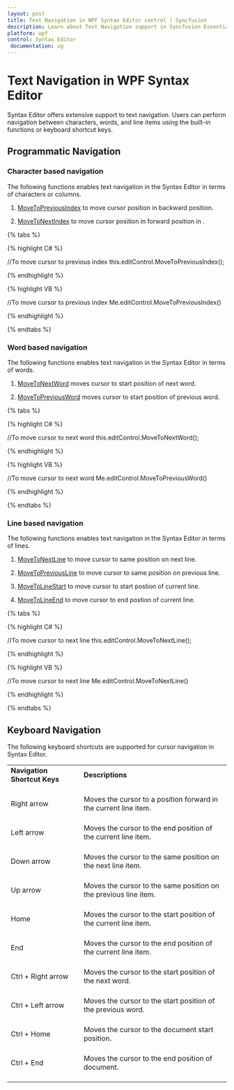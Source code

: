 ```yaml
---
layout: post
title: Text Navigation in WPF Syntax Editor control | Syncfusion
description: Learn about Text Navigation support in Syncfusion Essential Studio WPF Syntax Editor control, its elements and more.
platform: wpf
control: Syntax Editor
 documentation: ug
---
```

# Text Navigation in WPF Syntax Editor

Syntax Editor offers extensive support to text navigation. Users can perform navigation between characters, words, and line items using the built-in functions or keyboard shortcut keys.

## Programmatic Navigation

### Character based navigation

The following functions enables text navigation in the Syntax Editor in terms of characters or columns.

1. [MoveToPreviousIndex](https://help.syncfusion.com/cr/wpf/Syncfusion.Windows.Edit.EditControl.html#Syncfusion_Windows_Edit_EditControl_MoveToPreviousIndex) to move cursor position in backward position. 

2. [MoveToNextIndex](https://help.syncfusion.com/cr/wpf/Syncfusion.Windows.Edit.EditControl.html#Syncfusion_Windows_Edit_EditControl_MoveToNextIndex) to move cursor position in forward position in .

{% tabs %}

{% highlight C# %}

//To move cursor to previous index
this.editControl.MoveToPreviousIndex();

{% endhighlight %}

{% highlight VB %}

//To move cursor to previous index
Me.editControl.MoveToPreviousIndex()

{% endhighlight %}

{% endtabs %}


### Word based navigation

The following functions enables text navigation in the Syntax Editor in terms of words.

1. [MoveToNextWord](https://help.syncfusion.com/cr/wpf/Syncfusion.Windows.Edit.EditControl.html#Syncfusion_Windows_Edit_EditControl_MoveToNextWord) moves cursor to start position of next word.

2. [MoveToPreviousWord](https://help.syncfusion.com/cr/wpf/Syncfusion.Windows.Edit.EditControl.html#Syncfusion_Windows_Edit_EditControl_MoveToPreviousWord) moves cursor to start position of previous word.

{% tabs %}

{% highlight C# %}

//To move cursor to next word
this.editControl.MoveToNextWord();

{% endhighlight %}

{% highlight VB %}

//To move cursor to next word
Me.editControl.MoveToPreviousWord()

{% endhighlight %}

{% endtabs %}

### Line based navigation

The following functions enables text navigation in the Syntax Editor in terms of lines.

1. [MoveToNextLine](https://help.syncfusion.com/cr/wpf/Syncfusion.Windows.Edit.EditControl.html#Syncfusion_Windows_Edit_EditControl_MoveToNextLine) to move cursor to same position on next line.

2. [MoveToPreviousLine](https://help.syncfusion.com/cr/wpf/Syncfusion.Windows.Edit.EditControl.html#Syncfusion_Windows_Edit_EditControl_MoveToPreviousLine) to move cursor to same position on previous line.

3. [MoveToLineStart](https://help.syncfusion.com/cr/wpf/Syncfusion.Windows.Edit.EditControl.html#Syncfusion_Windows_Edit_EditControl_MoveToLineStart) to move cursor to start postion of current line.

4. [MoveToLineEnd](https://help.syncfusion.com/cr/wpf/Syncfusion.Windows.Edit.EditControl.html#Syncfusion_Windows_Edit_EditControl_MoveToLineEnd) to move cursor to end postion of current line.

{% tabs %}

{% highlight C# %}

//To move cursor to next line
this.editControl.MoveToNextLine();

{% endhighlight %}

{% highlight VB %}

//To move cursor to next line
Me.editControl.MoveToNextLine()

{% endhighlight %}

{% endtabs %}

## Keyboard Navigation

The following keyboard shortcuts are supported for cursor navigation in Syntax Editor.

<table>
<tr>
<td>
<b> Navigation Shortcut Keys </b> <br/><br/></td><td>
<b> Descriptions </b> <br/><br/></td></tr>
<tr>
<td>
Right arrow<br/><br/></td><td>Moves the cursor to a position forward in the current line item.<br/><br/></td></tr>
<tr>
<td>
Left arrow<br/><br/></td><td>
Moves the cursor to the end position of the current line item.<br/><br/></td></tr>
<tr>
<td>
Down arrow<br/><br/></td><td>
Moves the cursor to the same position on the next line item.<br/><br/></td></tr>
<tr>
<td>
Up arrow<br/><br/></td><td>
Moves the cursor to the same position on the previous line item.<br/><br/></td></tr>
<tr>
<td>
Home<br/><br/></td><td>
Moves the cursor to the start position of the current line item.<br/><br/></td></tr>
<tr>
<td>
End<br/><br></td><td>
Moves the cursor to the end position of the current line item. <br/><br/></td></tr>
<tr>
<td>
Ctrl + Right arrow<br/><br/></td><td>
Moves the cursor to the start position of the next word.<br/><br/></td></tr>
<tr>
<td>
Ctrl + Left arrow<br/><br/></td><td>
Moves the cursor to the start position of the previous word.<br/><br/></td></tr>
<tr>
<td>
Ctrl + Home<br/><br/></td><td>
Moves the cursor to the document start position.<br/><br/></td></tr>
<tr>
<td>
Ctrl + End<br/><br/></td><td>
Moves the cursor to the end position of document. <br/><br/></td></tr>
</table>
